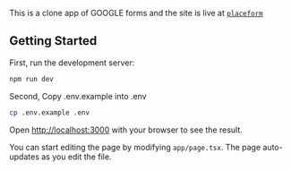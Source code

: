 This is a clone app of GOOGLE forms and the site is live at [`placeform`](placeform.vercel.app)

## Getting Started
First, run the development server:

```bash
npm run dev
```
Second, Copy .env.example into .env

```bash
cp .env.example .env
```

Open [http://localhost:3000](http://localhost:3000) with your browser to see the result.

You can start editing the page by modifying `app/page.tsx`. The page auto-updates as you edit the file.
